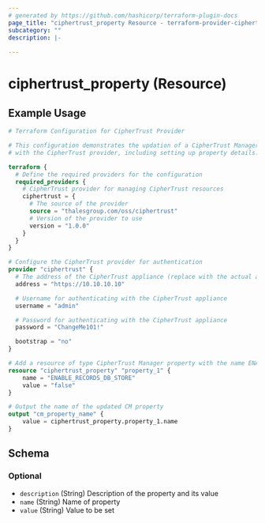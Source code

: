 ```yaml
---
# generated by https://github.com/hashicorp/terraform-plugin-docs
page_title: "ciphertrust_property Resource - terraform-provider-ciphertrust"
subcategory: ""
description: |-
  
---
```


# ciphertrust_property (Resource)



## Example Usage

```terraform
# Terraform Configuration for CipherTrust Provider

# This configuration demonstrates the updation of a CipherTrust Manager property resource
# with the CipherTrust provider, including setting up property details.

terraform {
  # Define the required providers for the configuration
  required_providers {
    # CipherTrust provider for managing CipherTrust resources
    ciphertrust = {
      # The source of the provider
      source = "thalesgroup.com/oss/ciphertrust"
      # Version of the provider to use
      version = "1.0.0"
    }
  }
}

# Configure the CipherTrust provider for authentication
provider "ciphertrust" {
  # The address of the CipherTrust appliance (replace with the actual address)
  address = "https://10.10.10.10"

  # Username for authenticating with the CipherTrust appliance
  username = "admin"

  # Password for authenticating with the CipherTrust appliance
  password = "ChangeMe101!"

  bootstrap = "no"
}

# Add a resource of type CipherTrust Manager property with the name ENABLE_RECORDS_DB_STORE
resource "ciphertrust_property" "property_1" {
    name = "ENABLE_RECORDS_DB_STORE"
    value = "false"
}

# Output the name of the updated CM property
output "cm_property_name" {
	value = ciphertrust_property.property_1.name
}
```

<!-- schema generated by tfplugindocs -->
## Schema

### Optional

- `description` (String) Description of the property and its value
- `name` (String) Name of property
- `value` (String) Value to be set

